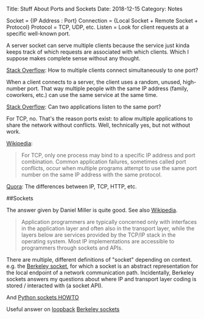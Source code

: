 Title: Stuff About Ports and Sockets
Date: 2018-12-15
Category: Notes

Socket = {IP Address : Port}
Connection = {Local Socket + Remote Socket + Protocol}
Protocol = TCP, UDP, etc.
Listen = Look for client requests at a specific well-known port.

A server socket can serve multiple clients because the service just kinda keeps track of which requests are associated with which clients. Which I suppose makes complete sense without any thought.

[Stack Overflow](https://stackoverflow.com/questions/3329641/how-do-multiple-clients-connect-simultaneously-to-one-port-say-80-on-a-server): How to multiple clients connect simultaneously to one port?

When a client connects to a server, the client uses a random, unused, high-number port. That way multiple people with the same IP address (family, coworkers, etc.) can use the same service at the same time.

[Stack Overflow](https://stackoverflow.com/questions/1694144/can-two-applications-listen-to-the-same-port): Can two applications listen to the same port?

For TCP, no. That's the reason ports exist: to allow multiple applications to share the network without conflicts. Well, technically yes, but not without work.

[Wikipedia](https://en.wikipedia.org/wiki/Port_(computer_networking)):
>For TCP, only one process may bind to a specific IP address and port combination.
Common application failures, sometimes called port conflicts, occur when multiple programs attempt to use the same port number on the same IP address with the same protocol.

[Quora](https://www.quora.com/What-is-the-difference-between-HTTP-protocol-and-TCP-protocol): The differences between IP, TCP, HTTP, etc.


##Sockets

The answer given by Daniel Miller is quite good.
See also [Wikipedia](https://en.wikipedia.org/wiki/Internet_protocol_suite#Internet_layer).
>Application programmers are typically concerned only with interfaces in the application layer and often also in the transport layer, while the layers below are services provided by the TCP/IP stack in the operating system. Most IP implementations are accessible to programmers through sockets and APIs.

There are multiple, different definitions of "socket" depending on context. e.g. the [Berkeley socket](https://en.wikipedia.org/wiki/Berkeley_sockets), for which a socket is an abstract representation for the local endpoint of a network communication path. Incidentally, Berkeley sockets answers my questions about where IP and transport layer coding is stored / interacted with (a socket API).

And [Python sockets HOWTO](https://docs.python.org/3.7/howto/sockets.html)

Useful answer on [loopback](https://askubuntu.com/questions/247625/what-is-the-loopback-device-and-how-do-i-use-it)
[Berkeley sockets](https://docs.freebsd.org/44doc/psd/20.ipctut/paper.pdf)
